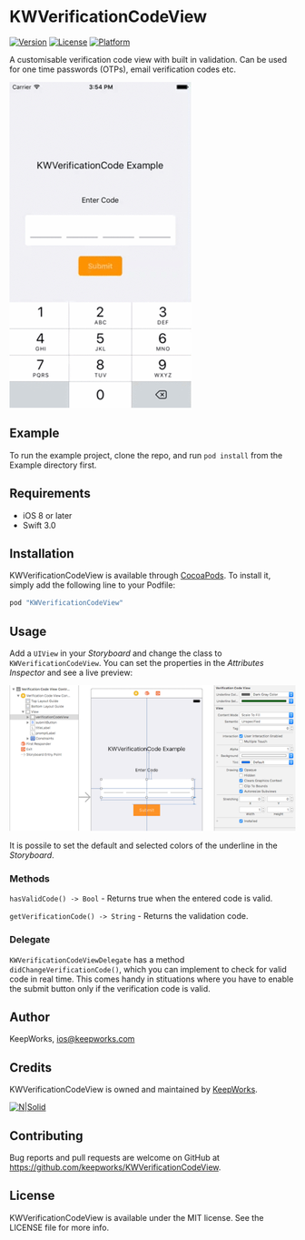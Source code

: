 # KWVerificationCodeView

[![Version](https://img.shields.io/cocoapods/v/KWVerificationCodeView.svg?style=flat)](http://cocoapods.org/pods/KWVerificationCodeView)
[![License](https://img.shields.io/cocoapods/l/KWVerificationCodeView.svg?style=flat)](http://cocoapods.org/pods/KWVerificationCodeView)
[![Platform](https://img.shields.io/cocoapods/p/KWVerificationCodeView.svg?style=flat)](http://cocoapods.org/pods/KWVerificationCodeView)

A customisable verification code view with built in validation. Can be used for one time passwords (OTPs), email verification codes etc.

![Screenshot](Screenshots/KWVerificationCodeView.gif)

## Example

To run the example project, clone the repo, and run `pod install` from the Example directory first.

## Requirements
- iOS 8 or later
- Swift 3.0

## Installation

KWVerificationCodeView is available through [CocoaPods](http://cocoapods.org). To install
it, simply add the following line to your Podfile:

```ruby
pod "KWVerificationCodeView"
```
## Usage

Add a `UIView` in your *Storyboard* and change the class to `KWVerificationCodeView`. You can set the properties in the *Attributes Inspector* and see a live preview:

![Interface Builder Screenshot](Screenshots/interfacebuilder.png)

It is possile to set the default and selected colors of the underline in the *Storyboard*.

### Methods

`hasValidCode() -> Bool` - Returns true when the entered code is valid.

`getVerificationCode() -> String` - Returns the validation code. 

### Delegate

`KWVerificationCodeViewDelegate` has a method `didChangeVerificationCode()`, which you can implement to check for valid code in real time. This comes handy in stituations where you have to enable the submit button only if the verification code is valid.

## Author

KeepWorks, ios@keepworks.com

## Credits

KWVerificationCodeView is owned and maintained by [KeepWorks](http://www.keepworks.com/).

[![N|Solid](http://www.keepworks.com/assets/logo-800bbf55fabb3427537cf669dc8cd018.png)](http://www.keepworks.com/)

## Contributing

Bug reports and pull requests are welcome on GitHub at https://github.com/keepworks/KWVerificationCodeView.

## License

KWVerificationCodeView is available under the MIT license. See the LICENSE file for more info.
